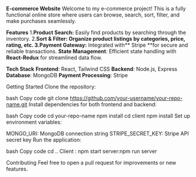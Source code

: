 **E-commerce Website**
Welcome to my e-commerce project! This is a fully functional online store where users can browse, search, sort, filter, and make purchases seamlessly.

**Features**
1.**Product Search:** Easily find products by searching through the inventory.
2.**Sort & Filter: **Organize product listings by categories, price, rating, etc.
3**.Payment Gateway:** Integrated with** Stripe **for secure and reliable transactions.
 **State Management**: Efficient state handling with **React-Redux** for streamlined data flow.

**Tech Stack**
**Frontend**: React, Tailwind CSS
**Backend**: Node.js, Express
**Database**: MongoDB
**Payment Processing**: Stripe


Getting Started
Clone the repository:

bash
Copy code
git clone https://github.com/your-username/your-repo-name.git
Install dependencies for both frontend and backend:

bash
Copy code
cd your-repo-name
npm install
cd client
npm install
Set up environment variables:

MONGO_URI: MongoDB connection string
STRIPE_SECRET_KEY: Stripe API secret key
Run the application:

bash
Copy code
cd ..
Client : npm start
server:npm run server

Contributing
Feel free to open a pull request for improvements or new features.
